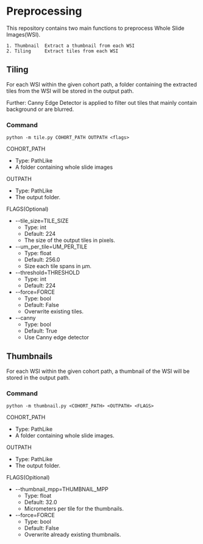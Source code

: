 
# Preprocessing
This repository contains two main functions to preprocess Whole Slide Images(WSI). 

    1. Thumbnail  Extract a thumbnail from each WSI
    2. Tiling     Extract tiles from each WSI

## Tiling 
For each WSI within the given cohort path, a folder containing the extracted tiles from the WSI will be stored in the output path.

Further: Canny Edge Detector is applied to filter out tiles that mainly contain background or are blurred. 

### Command
```
python -m tile.py COHORT_PATH OUTPATH <flags>
```

COHORT_PATH
* Type: PathLike
* A folder containing whole slide images

OUTPATH
* Type: PathLike
* The output folder.

FLAGS(Optional) 
* --tile_size=TILE_SIZE
    * Type: int
    * Default: 224
    * The size of the output tiles in pixels.
* --um_per_tile=UM_PER_TILE
    * Type: float
    * Default: 256.0
    * Size each tile spans in µm.
* --threshold=THRESHOLD
    * Type: int
    * Default: 224
* --force=FORCE
    * Type: bool
    * Default: False
    * Overwrite existing tiles.
* --canny
    * Type: bool
    * Default: True
    * Use Canny edge detector

## Thumbnails ##

For each WSI within the given cohort path, a thumbnail of the WSI will be stored in the output path.

### Command
```
python -m thumbnail.py <COHORT_PATH> <OUTPATH> <FLAGS>
```
COHORT_PATH
* Type: PathLike
* A folder containing whole slide images.

OUTPATH
* Type: PathLike
* The output folder.

FLAGS(Opitional)
* --thumbnail_mpp=THUMBNAIL_MPP
    * Type: float
    * Default: 32.0
    * Micrometers per tile for the thumbnails.
* --force=FORCE
    * Type: bool
    * Default: False
    * Overwrite already existing thumbnails.
